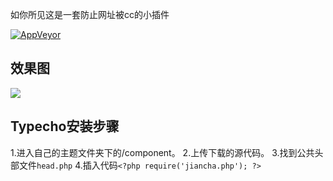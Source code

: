 如你所见这是一套防止网址被cc的小插件

[![AppVeyor](https://img.shields.io/appveyor/ci/doyoe/css-handbook.svg)](https://ci.appveyor.com/project/doyoe/css-handbook)

## 效果图

![](https://i.loli.net/2019/05/15/5cdb7b5cea44560933.png)

## Typecho安装步骤 
 1.进入自己的主题文件夹下的/component。
 2.上传下载的源代码。
 3.找到公共头部文件`head.php`
 4.插入代码`<?php require('jiancha.php'); ?>`

